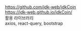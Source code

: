 https://github.com/jdk-web/jdkCoin <br>
https://jdk-web.github.io/jdkCoin/ <br>
활용 라이브러리 <br>
axios, react-query, bootstrap
